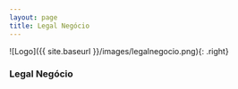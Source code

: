 ```yaml
---
layout: page
title: Legal Negócio
---
```


![Logo]({{ site.baseurl }}/images/legalnegocio.png){: .right}

### Legal Negócio